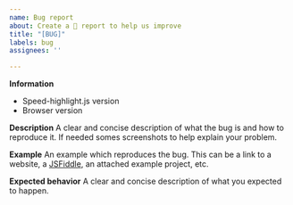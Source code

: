 ```yaml
---
name: Bug report
about: Create a 🐛 report to help us improve
title: "[BUG]"
labels: bug
assignees: ''

---
```


**Information**
  * Speed-highlight.js version
  * Browser version

**Description**
A clear and concise description of what the bug is and how to reproduce it. If needed somes screenshots to help explain your problem.

**Example**
An example which reproduces the bug. This can be a link to a website, a [JSFiddle](https://jsfiddle.net/), an attached example project, etc.

**Expected behavior**
A clear and concise description of what you expected to happen.
